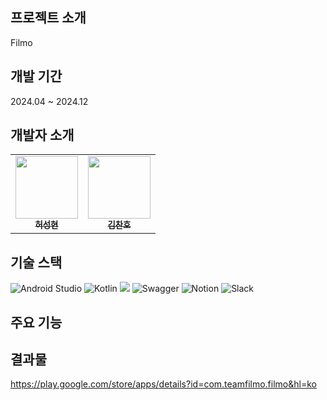 ## 프로젝트 소개
Filmo 

## 개발 기간
2024.04 ~ 2024.12

## 개발자 소개 
<table>
  <tbody>
    <tr>
      <td align="center"><a href="https://github.com/hyeonhh"><img src="이미지주소" width="100px;" alt=""/><br /><sub><b> 허성현 </b></sub></a><br /></td>
         <td align="center"><a href="https://github.com/hyeonhh"><img src="이미지주소" width="100px;" alt=""/><br /><sub><b> 김찬호 </b></sub></a><br /></td>
    </tr>
  </tbody>
</table>

## 기술 스택
![Android Studio](https://img.shields.io/badge/android%20studio-346ac1?style=for-the-badge&logo=android%20studio&logoColor=white)
![Kotlin](https://img.shields.io/badge/kotlin-%237F52FF.svg?style=for-the-badge&logo=kotlin&logoColor=white)
  <img src="https://img.shields.io/badge/git-F05032?style=for-the-badge&logo=git&logoColor=white">
  ![Swagger](https://img.shields.io/badge/-Swagger-%23Clojure?style=for-the-badge&logo=swagger&logoColor=white)
  ![Notion](https://img.shields.io/badge/Notion-%23000000.svg?style=for-the-badge&logo=notion&logoColor=white)
![Slack](https://img.shields.io/badge/Slack-4A154B?style=for-the-badge&logo=slack&logoColor=white)

## 주요 기능

## 결과물
https://play.google.com/store/apps/details?id=com.teamfilmo.filmo&hl=ko

